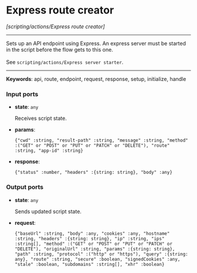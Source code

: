 # Express route creator

_[scripting/actions/Express route creator]_

---

Sets up an API endpoint using Express. An express server must be started in the script before the flow gets to this one.<br>
<br>
See `scripting/actions/Express server starter`.<br>

---

__Keywords__: api, route, endpoint, request, response, setup, initialize, handle

### Input ports

* __state__: ` any `

    Receives script state.<br>


* __params__: 
    ```
    {"cwd" :string, "result-path" :string, "message" :string, "method" :("GET" or "POST" or "PUT" or "PATCH" or "DELETE"), "route" :string, "app-id" :string}
    ```


* __response__: 
    ```
    {"status" :number, "headers" :{string: string}, "body" :any}
    ```

### Output ports

* __state__: ` any `

    Sends updated script state.<br>


* __request__: 
    ```
    {"baseUrl" :string, "body" :any, "cookies" :any, "hostname" :string, "headers" :{string: string}, "ip" :string, "ips" :string[], "method" :("GET" or "POST" or "PUT" or "PATCH" or "DELETE"), "originalUrl" :string, "params" :{string: string}, "path" :string, "protocol" :("http" or "https"), "query" :{string: any}, "route" :string, "secure" :boolean, "signedCookies" :any, "stale" :boolean, "subdomains" :string[], "xhr" :boolean}
    ```

